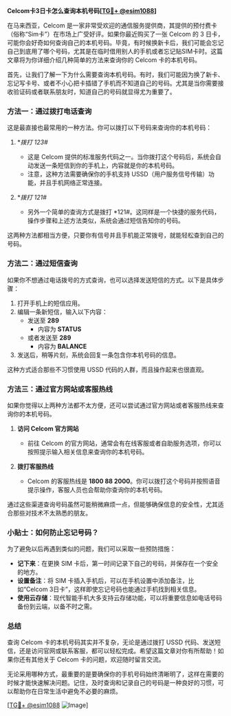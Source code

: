 **Celcom卡3日卡怎么查询本机号码[[TG💪+ @esim1088](https://t.me/s/esim1088)]**

在马来西亚，Celcom 是一家非常受欢迎的通信服务提供商，其提供的预付费卡（俗称“Sim卡”）在市场上广受好评。如果你最近购买了一张 Celcom 的 3 日卡，可能你会好奇如何查询自己的本机号码。毕竟，有时候换新卡后，我们可能会忘记自己到底用了哪个号码，尤其是在临时借用别人的手机或者忘记贴SIM卡时。这篇文章将为你详细介绍几种简单的方法来查询你的 Celcom 卡的本机号码。

首先，让我们了解一下为什么需要查询本机号码。有时，我们可能因为换了新卡、忘记写卡号、或者不小心把卡插错了手机而不知道自己的号码。尤其是当你需要接收验证码或者联系朋友时，知道自己的号码就显得尤为重要了。

### 方法一：通过拨打电话查询

这是最直接也最常用的一种方法。你可以拨打以下号码来查询你的本机号码：

1. **拨打 *123#**
   - 这是 Celcom 提供的标准服务代码之一。当你拨打这个号码后，系统会自动发送一条短信到你的手机上，内容就是你的本机号码。
   - 注意，这种方法需要确保你的手机支持 USSD（用户服务信号传输）功能，并且手机网络正常连接。

2. **拨打 *121#**
   - 另外一个简单的查询方式是拨打 *121#。这同样是一个快捷的服务代码，操作步骤和上述方法类似，系统会通过短信告知你的号码。

这两种方法都相当方便，只要你有信号并且手机能正常拨号，就能轻松查到自己的号码。

### 方法二：通过短信查询

如果你不想通过电话拨号的方式查询，也可以选择发送短信的方式。以下是具体步骤：

1. 打开手机上的短信应用。
2. 编辑一条新短信，输入以下内容：
   - 发送至 **289**
     - 内容为 **STATUS**
   - 或者发送至 **289**
     - 内容为 **BALANCE**
3. 发送后，稍等片刻，系统会回复一条包含你本机号码的信息。

这种方式适合那些不习惯使用 USSD 代码的人群，而且操作起来也很直观。

### 方法三：通过官方网站或客服热线

如果你觉得以上两种方法都不太方便，还可以尝试通过官方网站或者客服热线来查询你的本机号码。

1. **访问 Celcom 官方网站**
   - 前往 Celcom 的官方网站，通常会有在线客服或者自助服务选项，你可以按照提示输入相关信息来查询你的本机号码。
   
2. **拨打客服热线**
   - Celcom 的客服热线是 **1800 88 2000**。你可以拨打这个号码并按照语音提示操作，客服人员也会帮助你查询你的本机号码。

通过这些渠道查询号码虽然可能稍微麻烦一点，但能够确保信息的安全性，尤其适合那些对技术不太熟悉的朋友。

### 小贴士：如何防止忘记号码？

为了避免以后再遇到类似的问题，我们可以采取一些预防措施：

- **记下来**：在更换 SIM 卡后，第一时间记录下自己的号码，并保存在一个安全的地方。
- **设置备注**：将 SIM 卡插入手机后，可以在手机设置中添加备注，比如“Celcom 3日卡”，这样即使忘记号码也能通过手机找到相关信息。
- **使用云存储**：现代智能手机大多支持云存储功能，可以将重要信息如电话号码备份到云端，以备不时之需。

### 总结

查询 Celcom 卡的本机号码其实并不复杂，无论是通过拨打 USSD 代码、发送短信，还是访问官网或联系客服，都可以轻松完成。希望这篇文章对你有所帮助！如果你还有其他关于 Celcom 卡的问题，欢迎随时留言交流。

无论采用哪种方式，最重要的是要确保你的手机号码始终清晰明了，这样在需要的时候才能快速解决问题。记住，及时查询和记录自己的号码是一种良好的习惯，可以帮助你在日常生活中避免不必要的麻烦。

[[TG💪+ @esim1088](https://t.me/s/esim1088) ![Image](https://i.postimg.cc/4NQfJmqS/Snipaste-2025-05-13-00-14-12.png)]